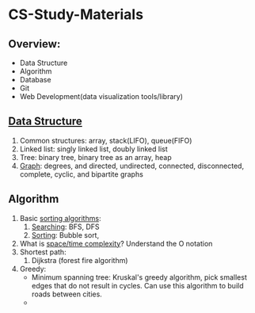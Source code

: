 # CS-Study-Materials

## Overview: 
- Data Structure
- Algorithm
- Database
- Git
- Web Development(data visualization tools/library)

## [Data Structure](https://www.cs.cmu.edu/~clo/www/CMU/DataStructures/Lessons/)
1. Common structures: array, stack(LIFO), queue(FIFO)
2. Linked list: singly linked list, doubly linked list
3. Tree: binary tree, binary tree as an array, heap
4. [Graph](https://www.geeksforgeeks.org/introduction-to-graphs-data-structure-and-algorithm-tutorials/): degrees, and directed, undirected, connected, disconnected, complete, cyclic, and bipartite graphs
## Algorithm
1. Basic [sorting algorithms](https://www.youtube.com/watch?v=RfXt_qHDEPw):
    1. [Searching](https://www.geeksforgeeks.org/searching-algorithms/): BFS, DFS
    2. [Sorting](https://www.geeksforgeeks.org/sorting-algorithms/): Bubble sort, 
2. What is [space/time complexity](https://www.simplilearn.com/tutorials/data-structure-tutorial/time-and-space-complexity#:~:text=Time%20complexity%20is%20a%20functionof%20input%20to%20the%20method.)? Understand the O notation
3. Shortest path:
    1. Dijkstra (forest fire algorithm)
6. Greedy:
    - Minimum spanning tree: Kruskal's greedy algorithm, pick smallest edges that do not result in cycles. Can use this algorithm to build roads between cities.
    - 
